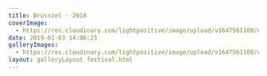 ```yaml
---
title: Brüsszel - 2018
coverImage:
  - https://res.cloudinary.com/lightpositive/image/upload/v1647561108/uploads/Br%C3%BCsszel%20-%202018/br.jpg
date: 2019-01-03 14:06:23
galleryImages: 
  - https://res.cloudinary.com/lightpositive/image/upload/v1647561108/uploads/Br%C3%BCsszel%20-%202018/br.jpg
layout: galleryLayout_festival.html
---
```

